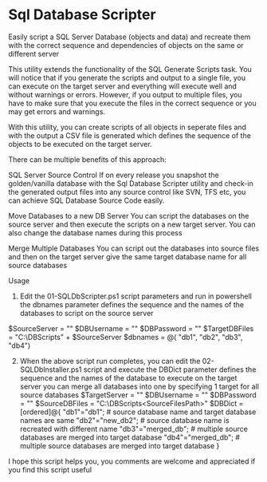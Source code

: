 # Sql Database Scripter
Easily script a SQL Server Database (objects and data) and recreate them with the correct sequence and dependencies of objects on the same or different server

This utility extends the functionality of the SQL Generate Scripts task. You will notice that if you generate the scripts and output to a single file, you can execute on the target server and everything will execute well and without warnings or errors. However, if you output to multiple files, you have to make sure that you execute the files in the correct sequence or you may get errors and warnings.

With this utility, you can create scripts of all objects in seperate files and with the output a CSV file is generated which defines the sequence of the objects to be executed on the target server.

There can be multiple benefits of this approach:

SQL Server Source Control
If on every release you snapshot the golden/vanilla database with the Sql Database Scripter utility and check-in the generated output files into any source control like SVN, TFS etc, you can achieve SQL Database Source Code easily.

Move Databases to a new DB Server
You can script the databases on the source server and then execute the scripts on a new target server. You can also change the database names during this process

Merge Multiple Databases
You can script out the databases into source files and then on the target server give the same target database name for all source databases

Usage
1. Edit the 01-SQLDbScripter.ps1 script parameters and run in powershell
the dbnames parameter defines the sequence and the names of the databases to script on the source server

$SourceServer = "<sqldbserver>"
$DBUsername = "<sqlusername>"
$DBPassword = "<sqlpassword>"
$TargetDBFiles = "C:\DBScripts\" + $SourceServer
$dbnames = @(
"db1", 
"db2", 
"db3", 
"db4")

2. When the above script run completes, you can edit the 02-SQLDbInstaller.ps1 script and execute
the DBDict parameter defines the sequence and the names of the database to execute on the target server
you can merge all databases into one by specifying 1 target for all source databases
$TargetServer = "<sqldbserver>"
$DBUsername = "<sqlusername>"
$DBPassword = "<sqlpassword>"
$SourceDBFiles = "C:\DBScripts\<SourceFilesPath>"
$DBDict = [ordered]@{
"db1"="db1"; # source database name and target database names are same
"db2"="new_db2"; # source database name is recreated with different name
"db3"="merged_db"; # multiple source databases are merged into target database
"db4"="merged_db"; # multiple source databases are merged into target database
}

I hope this script helps you, you comments are welcome and appreciated if you find this script useful
